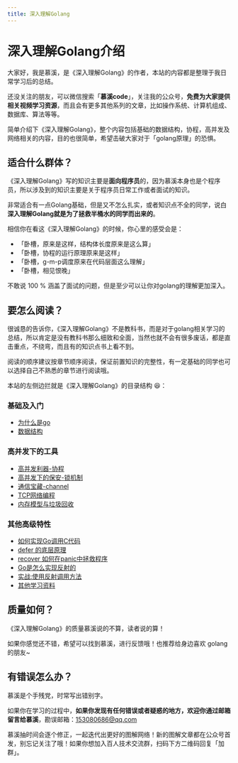 ```yaml
---
title: 深入理解Golang
---
```


# 深入理解Golang介绍

大家好，我是慕溪，是《深入理解Golang》的作者，本站的内容都是整理于我日常学习后的总结。

还没关注的朋友，可以微信搜索「**慕溪code**」，关注我的公众号，**免费为大家提供相关视频学习资源**，而且会有更多其他系列的文章，比如操作系统、计算机组成、数据库、算法等等。

简单介绍下《深入理解Golang》，整个内容包括基础的数据结构，协程，高并发及网络相关的内容，目的也很简单，希望击破大家对于「golang原理」的恐惧。

##  适合什么群体？

《深入理解Golang》写的知识主要是**面向程序员**的，因为慕溪本身也是个程序员，所以涉及到的知识主要是关于程序员日常工作或者面试的知识。

非常适合有一点Golang基础，但是又不怎么扎实，或者知识点不全的同学，说白**深入理解Golang就是为了拯救半桶水的同学而出来的**。

相信你在看这《深入理解Golang》的时候，你心里的感受会是：

- 「卧槽，原来是这样，结构体长度原来是这么算」
- 「卧槽，协程的运行原理原来是这样」
- 「卧槽，g-m-p调度原来在代码层面这么理解」
- 「卧槽，相见恨晚」

不敢说 100 % 涵盖了面试的问题，但是至少可以让你对golang的理解更加深入。

## 要怎么阅读？

很诚恳的告诉你，《深入理解Golang》不是教科书，而是对于golang相关学习的总结，所以肯定是没有教科书那么细致和全面，当然也就不会有很多废话，都是直击重点，不绕弯，而且有的知识点书上看不到。

阅读的顺序建议按章节顺序阅读，保证前置知识的完整性，有一定基础的同学也可以选择自己不熟悉的章节进行阅读哦。

本站的左侧边拦就是《深入理解Golang》的目录结构 😆：

### 基础及入门

- [为什么是go](./1_1_why_go)
- [数据结构](./1_2_strcut)

### 高并发下的工具

- [高并发利器-协程](./2_1_high_concurrency_sharps_coroutines)
- [高并发下的保安-锁机制](./2_2_high_concurrency_security_ock_mechanism)
- [通信宝藏-channel](./2_3_channel)
- [TCP网络编程](./2_4_tcp_newwork)
- [内存模型与垃圾回收](./2_5_memory_model_and_garbage_collection)

### 其他高级特性

- [如何实现Go调用C代码](./3_1_go_c)
- [defer 的底层原理](./3_2_go_defer)
- [recover 如何在panic中拯救程序](./3_3_go_recover)
- [Go是怎么实现反射的](./3_4_go_reflect)
- [实战:使用反射调用方法](./3_5_go_reflect_use)
- [其他学习资料](./3_6_go_learning)

## 质量如何？

《深入理解Golang》的质量慕溪说的不算，读者说的算！

如果你感觉还不错，希望可以找到慕溪，进行反馈哦！也推荐给身边喜欢 golang 的朋友~



## 有错误怎么办？

慕溪是个手残党，时常写出错别字。

如果你在学习的过程中，**如果你发现有任何错误或者疑惑的地方，欢迎你通过邮箱留言给慕溪**，勘误邮箱：153080686@qq.com

慕溪抽时间会逐个修正，一起迭代出更好的图解网络！新的图解文章都在公众号首发，别忘记关注了哦！如果你想加入百人技术交流群，扫码下方二维码回复「加群」。